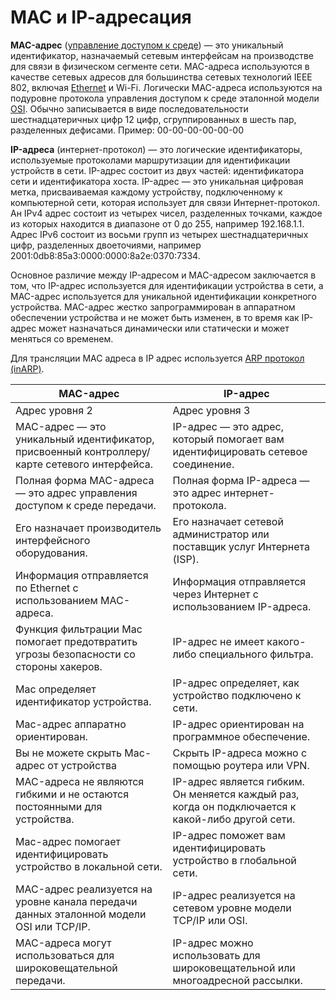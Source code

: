 МАС и IР-адресация
========================

**MAC-адрес** ([управление доступом к среде](%D0%9C%D0%B5%D1%82%D0%BE%D0%B4%D1%8B%20%D0%B4%D0%BE%D1%81%D1%82%D1%83%D0%BF%D0%B0%20%D0%BA%20%D1%81%D1%80%D0%B5%D0%B4%D0%B5%20%D0%BF%D0%B5%D1%80%D0%B5%D0%B4%D0%B0%D1%87%D0%B8%20%D0%B4%D0%B0%D0%BD%D0%BD%D1%8B%D1%85%2F%D0%9C%D0%B5%D1%82%D0%BE%D0%B4%D1%8B%20%D0%B4%D0%BE%D1%81%D1%82%D1%83%D0%BF%D0%B0%20%D0%BA%20%D1%81%D1%80%D0%B5%D0%B4%D0%B5%20%D0%BF%D0%B5%D1%80%D0%B5%D0%B4%D0%B0%D1%87%D0%B8%20%D0%B4%D0%B0%D0%BD%D0%BD%D1%8B%D1%85.md)) — это уникальный идентификатор, назначаемый сетевым интерфейсам на производстве для связи в физическом сегменте сети. MAC-адреса используются в качестве сетевых адресов для большинства сетевых технологий IEEE 802, включая [Ethernet](Ethernet%2FEthernet%20Frame.md) и Wi-Fi. Логически MAC-адреса используются на подуровне протокола управления доступом к среде эталонной модели [OSI](OSI%2F%D0%9C%D0%BE%D0%B4%D0%B5%D0%BB%D1%8C%20OSI.md). Обычно записывается в виде последовательности шестнадцатеричных цифр 12 цифр, сгруппированных в шесть пар, разделенных дефисами. Пример: 00-00-00-00-00-00

**IP-адреса** (интернет-протокол) — это логические идентификаторы, используемые протоколами маршрутизации для идентификации устройств в сети. IP-адрес состоит из двух частей: идентификатора сети и идентификатора хоста. IP-адрес — это уникальная цифровая метка, присваиваемая каждому устройству, подключенному к компьютерной сети, которая использует для связи Интернет-протокол. Ан IPv4 адрес состоит из четырех чисел, разделенных точками, каждое из которых находится в диапазоне от 0 до 255, например 192.168.1.1. Адрес IPv6 состоит из восьми групп из четырех шестнадцатеричных цифр, разделенных двоеточиями, например 2001:0db8:85a3:0000:0000:8a2e:0370:7334.

Основное различие между IP-адресом и MAC-адресом заключается в том, что IP-адрес используется для идентификации устройства в сети, а MAC-адрес используется для уникальной идентификации конкретного устройства. MAC-адрес жестко запрограммирован в аппаратном обеспечении устройства и не может быть изменен, в то время как IP-адрес может назначаться динамически или статически и может меняться со временем.

Для трансляции MAC адреса в IP адрес используется [ARP протокол (inARP)](ARP%20%D0%BF%D1%80%D0%BE%D1%82%D0%BE%D0%BA%D0%BE%D0%BB.md).

| MAC-адрес | IP-адрес |
|---|---|
| Адрес уровня 2 | Адрес уровня 3 |
| MAC-адрес — это уникальный идентификатор, присвоенный контроллеру/карте сетевого интерфейса. | IP-адрес — это адрес, который помогает вам идентифицировать сетевое соединение. |
| Полная форма MAC-адреса — это адрес управления доступом к среде передачи. | Полная форма IP-адреса — это адрес интернет-протокола. |
| Его назначает производитель интерфейсного оборудования. | Его назначает сетевой администратор или поставщик услуг Интернета (ISP). |
| Информация отправляется по Ethernet с использованием MAC-адреса. | Информация отправляется через Интернет с использованием IP-адреса. |
| Функция фильтрации Mac помогает предотвратить угрозы безопасности со стороны хакеров. | IP-адрес не имеет какого-либо специального фильтра. |
| Mac определяет идентификатор устройства. | IP-адрес определяет, как устройство подключено к сети. |
| Mac-адрес аппаратно ориентирован. | IP-адрес ориентирован на программное обеспечение. |
| Вы не можете скрыть Mac-адрес от устройства | Скрыть IP-адреса можно с помощью роутера или VPN. |
| MAC-адреса не являются гибкими и не остаются постоянными для устройства. | IP-адрес является гибким. Он меняется каждый раз, когда он подключается к какой-либо другой сети. |
| Mac-адрес помогает идентифицировать устройство в локальной сети. | IP-адрес поможет вам идентифицировать устройство в глобальной сети. |
| MAC-адрес реализуется на уровне канала передачи данных эталонной модели OSI или TCP/IP. | IP-адрес реализуется на сетевом уровне модели TCP/IP или OSI. |
| MAC-адреса могут использоваться для широковещательной передачи. | IP-адрес можно использовать для широковещательной или многоадресной рассылки. |

